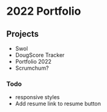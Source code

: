 # 2022 Portfolio

## Projects

- Swol
- DougScore Tracker
- Portfolio 2022
- Scrumchum?

### Todo

- responsive styles
- Add resume link to resume button
